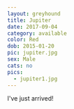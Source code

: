 ```yaml
---
layout: greyhound
title: Jupiter
date: 2017-09-04
category: available
color: Red
dob: 2015-01-20
pic: jupiter.jpg
sex: Male
cats: no
pics:
  - jupiter1.jpg
---
```


I've just arrived!
